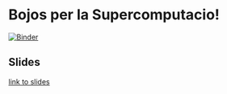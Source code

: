# Bojos per la Supercomputacio!

[![Binder](https://mybinder.org/badge_logo.svg)](https://mybinder.org/v2/gh/bsc-life/Bojos_supercomputacio/master?urlpath=lab)

## Slides

[link to slides](https://drive.google.com/file/d/1rGsbKkiIceXtlSSBTKJeHGnUMHo6br72/view?usp=sharing)
